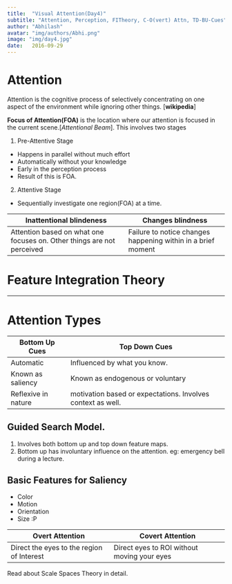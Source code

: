 ```yaml
---
title:  "Visual Attention(Day4)"
subtitle: "Attention, Perception, FITheory, C-O(vert) Attn, TD-BU-Cues"
author: "Abhilash"
avatar: "img/authors/Abhi.png"
image: "img/day4.jpg"
date:   2016-09-29
---
```


Attention
===
Attention is the cognitive process of selectively concentrating on one aspect of the environment while ignoring other things. [__wikipedia__]

__Focus of Attention(FOA)__ is the location where our attention is focused in the current scene.[_Attentional Beam_]. This involves two stages
1. Pre-Attentive Stage
  * Happens in parallel without much effort
  * Automatically without your knowledge
  * Early in the perception process
  * Result of this is FOA.
2. Attentive Stage
  * Sequentially investigate one region(FOA) at a time.

|Inattentional blindeness| Changes blindness |
|---|---|
|Attention based on what one focuses on. Other things are not perceived | Failure to notice changes happening within in a brief moment|




# Feature Integration Theory
---

Attention Types
======

| Bottom Up Cues | Top Down Cues |
| --- | --- |
| Automatic | Influenced by what you know. |
| Known as saliency | Known as endogenous or voluntary |
| Reflexive in nature | motivation based or expectations. Involves context as well. |

Guided Search Model.
------
1. Involves both bottom up and top down feature maps.
2. Bottom up has involuntary influence  on the attention. eg: emergency bell during a lecture.

Basic Features for Saliency
------
* Color
* Motion
* Orientation
* Size :P

| Overt Attention | Covert Attention |
| --- | --- |
| Direct the eyes to the region of Interest | Direct eyes to ROI without moving your eyes |


Read about Scale Spaces Theory in detail.
